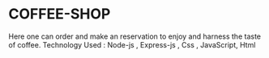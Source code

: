 # COFFEE-SHOP    
Here one can order and make an reservation to enjoy and harness the taste of coffee.
Technology Used : Node-js , Express-js , Css , JavaScript, Html
